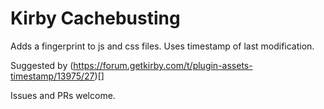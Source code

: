 # Kirby Cachebusting

Adds a fingerprint to js and css files. Uses timestamp of last modification.

Suggested by (https://forum.getkirby.com/t/plugin-assets-timestamp/13975/27)[]

Issues and PRs welcome.
